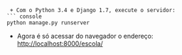 
```
 + Com o Python 3.4 e Django 1.7, execute o servidor:
``` console
python manage.py runserver
```
 + Agora é só acessar do navegador o endereço: [http://localhost:8000/escola/](http://localhost:8000/escola/)
